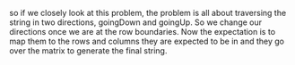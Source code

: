 so if we closely look at this problem, the problem is all about traversing the string in two directions, goingDown and goingUp. So we change our directions once we are at the row boundaries. Now the expectation is to map them to the rows and columns they are expected to be in and they go over the matrix to generate the final string.